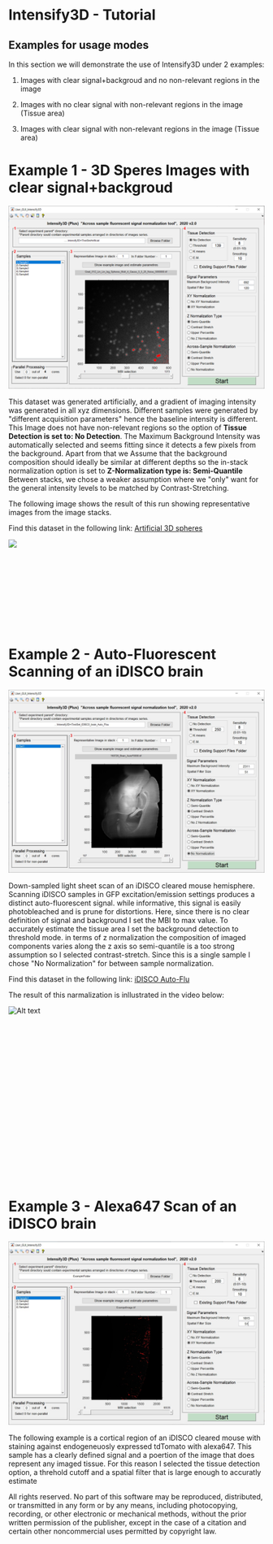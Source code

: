 # Intensify3D - Tutorial

## Examples for usage modes

In this section we will demonstrate  the use of Intensify3D under 2 examples:

1) Images with clear signal+backgroud and no non-relevant regions in the image

2) Images with no clear signal with non-relevant regions in the image (Tissue area)

3) Images with clear signal with non-relevant regions in the image (Tissue area)



# Example 1 - 3D Speres Images with clear signal+backgroud

<img src="SyntheticDataExample.png?raw=true." data-canonical-src="SyntheticDataExample.png?raw=true" />


 
This dataset was generated artificially, and a gradient of imaging intensity was generated in all xyz dimensions.
Different samples were generated by "different acquisition parameters" hence the baseline intensity is different. 
This Image does not have non-relevant regions so the option of **Tissue Detection is set to: No Detection**.
The Maximum Background Intensity was automatically selected and seems fitting since it detects a few pixels from the background. 
Apart from that we Assume that the background composition should ideally be similar at different depths so the in-stack normalization option is set to **Z-Normalization type is: Semi-Quantile**   
Between stacks, we chose a weaker assumption where we "only" want for the general intensity levels to be matched by Contrast-Stretching.

The following image shows the result of this run showing representative images from the image stacks. 

Find this dataset in the following link: [Artificial 3D spheres](https://github.com/nadavyayon/Intensify3D/tree/master/Examples/Readme.md)


<img align="left" src="Montage2-01.jpg?raw=true." data-canonical-src="Montage.jpg?raw=true" />


<br></br>
<br></br>
<br></br>
<br></br>
<br></br>


# Example 2 - Auto-Fluorescent  Scanning of an iDISCO brain 

<img src="GUI_iDISCO_AutoFlu3.jpg?raw=true." data-canonical-src="GUI_iDISCO_AutoFlu3.jpg?raw=true" />

Down-sampled light sheet scan of an iDISCO cleared mouse hemisphere. Scanning iDISCO samples in GFP excitation/emission settings produces a distinct auto-fluorescent signal. while informative, this signal is easily photobleached and is prune for distortions. 
Here, since there is no clear definition of signal and background I set the MBI to max value. To accurately estimate the tissue area I set the background detection to threshold mode. in terms of z normalization the composition of imaged components varies along the z axis so semi-quantile is a too strong assumption so I selected contrast-stretch. Since this is a single sample I chose "No Normalization" for between sample normalization.

Find this dataset in the following link: [iDISCO Auto-Flu](https://drive.google.com/file/d/11k61eBUM8aNUg5Gf73U8hbwQbGFErtJ_/view?usp=sharing)

The result of this narmalization is inllustrated in the video below:


 ![Alt text](iDISCOHemi.gif?raw=true "Optional Title")


<br></br>
<br></br>
<br></br>
<br></br>
<br></br>
<br></br>
<br></br>
<br></br>
<br></br>

# Example 3 - Alexa647 Scan of an iDISCO brain
 
<img src="GUI_iDISCO.jpg?raw=true." data-canonical-src="GUI_iDISCO.jpg?raw=true" />
 
The following example is a cortical region of an iDISCO cleared mouse with staining against endogeneuosly expressed tdTomato with alexa647. This sample has a clearly defined signal and a poertion of the image that does represent any imaged tissue. For this reason I selected the tissue detection option, a threhold cutoff and a spatial filter that is large enough to accuratly estimate  


 
 All rights reserved. No part of this software may be reproduced, 
 distributed, or transmitted in any form or by any means, including photocopying,
 recording, or other electronic or mechanical methods,
 without the prior written permission of the publisher,
 except in the case of a citation and certain other
 noncommercial uses permitted by copyright law.

